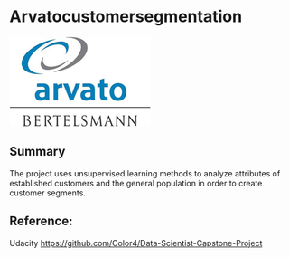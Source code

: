# Arvatocustomersegmentation
![Image of result](https://github.com/ShuangyuandData/Arvatocustomersegmentation/blob/master/logo_arvato.jpg)
## Summary
The project uses unsupervised learning methods to analyze attributes of established customers and the general population in order to create customer segments.

## Reference:
Udacity
https://github.com/Color4/Data-Scientist-Capstone-Project
